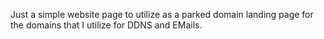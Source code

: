 Just a simple website page to utilize as a parked domain landing page for the domains that I utilize for DDNS and EMails.
